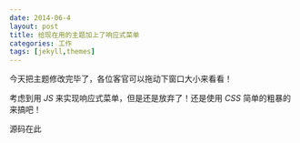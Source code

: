 ```yaml
---
date: 2014-06-4
layout: post
title: 给现在用的主题加上了响应式菜单
categories: 工作
tags: [jekyll,themes]
---
```


今天把主题修改完毕了，各位客官可以拖动下窗口大小来看看！

考虑到用 *JS* 来实现响应式菜单，但是还是放弃了！还是使用 *CSS* 简单的粗暴的来搞吧！

源码在此

<script src="https://gist.github.com/wangdaodao/984bc8e140a31b3dd8dd.js"></script>